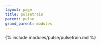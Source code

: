 ```yaml
---
layout: page
title: pulsetrain
parent: pulse
grand_parent: modules
---
```


{% include modules/pulse/pulsetrain.md %}
